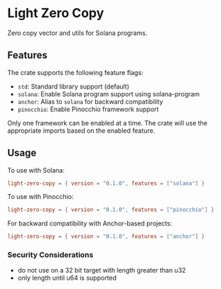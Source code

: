 
# Light Zero Copy

Zero copy vector and utils for Solana programs.

## Features

The crate supports the following feature flags:

- `std`: Standard library support (default)
- `solana`: Enable Solana program support using solana-program
- `anchor`: Alias to `solana` for backward compatibility
- `pinocchio`: Enable Pinocchio framework support

Only one framework can be enabled at a time. The crate will use the appropriate imports based on the enabled feature.

## Usage

To use with Solana:

```toml
light-zero-copy = { version = "0.1.0", features = ["solana"] }
```

To use with Pinocchio:

```toml
light-zero-copy = { version = "0.1.0", features = ["pinocchio"] }
```

For backward compatibility with Anchor-based projects:

```toml
light-zero-copy = { version = "0.1.0", features = ["anchor"] }
```

### Security Considerations
- do not use on a 32 bit target with length greater than u32
- only length until u64 is supported
